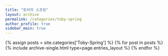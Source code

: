 ```yaml
---
title: "토비의 스프링"
layout: archive
permalink: /categories/toby-spring
author_profile: true
sidebar_main: true
---
```


{% assign posts = site.categories['Toby-Spring'] %}
{% for post in posts %} {% include archive-single.html type=page.entries_layout %} 
{% endfor %}